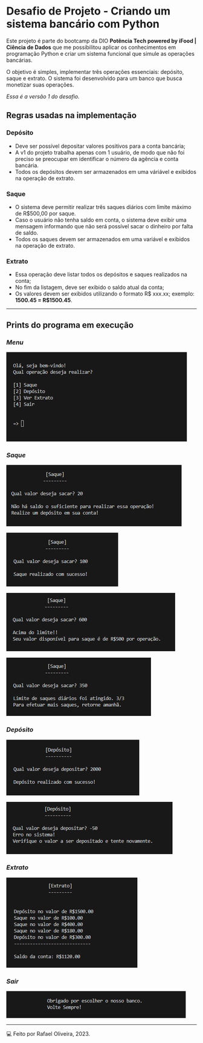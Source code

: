 
# Desafio de Projeto - Criando um sistema bancário com Python

Este projeto é parte do bootcamp da DIO **Potência Tech powered by iFood | Ciência de Dados** que me possibilitou aplicar os conhecimentos em programação Python e criar um sistema funcional que simule as operações bancárias.

O objetivo é simples, implementar três operações essenciais: depósito, saque e extrato.
O sistema foi desenvolvido para um banco que busca monetizar suas operações.

_Essa é a versão 1 do desafio._

## Regras usadas na implementação

### Depósito
- Deve ser possível depositar valores positivos para a conta bancária;
- A v1 do projeto trabalha apenas com 1 usuário, de modo que não foi preciso se preocupar em identificar o número da agência e conta bancária.
- Todos os depósitos devem ser armazenados em uma váriável e exibidos na operação de extrato.

### Saque
- O sistema deve permitir realizar três saques diários com limite máximo de R$500,00 por saque.
- Caso o usuário não tenha saldo em conta, o sistema deve exibir uma mensagem informando que não será possível sacar o dinheiro por falta de saldo.
- Todos os saques devem ser armazenados em uma variável e exibidos na operação de extrato.

### Extrato
- Essa operação deve listar todos os depósitos e saques realizados na conta;
- No fim da listagem, deve ser exibido o saldo atual da conta;
- Os valores devem ser exibidos utilizando o formato R$ xxx.xx; exemplo:
    **1500.45 = R$1500.45**.

---

## Prints do programa em execução

### _Menu_

![Menu](./screenshots/menu.jpg)

### _Saque_

![Saque](./screenshots/saque_1.jpg)


![Saque](./screenshots/saque_2.jpg)


![Saque](./screenshots/saque_3.jpg)


![Saque](./screenshots/saque_4.jpg)

### _Depósito_

![Deposito](./screenshots/deposito_1.jpg)


![Deposito](./screenshots/deposito_2.jpg)

### _Extrato_

![Extrato](./screenshots/extrato.jpg)

### _Sair_

![Sair](./screenshots/sair.jpg)

---

💻 Feito por Rafael Oliveira, 2023.
